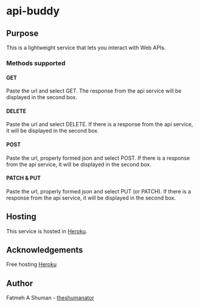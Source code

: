 # api-buddy

## Purpose
This is a lightweight service that lets you interact with Web APIs.

### Methods supported

#### GET
Paste the url and select GET. The response from the api service will be displayed in the second box.

#### DELETE
Paste the url and select DELETE. If there is a response from the api service, it will be displayed in the second box.

#### POST
Paste the url, properly formed json and select POST. If there is a response from the api service, it will be displayed in the second box.

#### PATCH & PUT
Paste the url, properly formed json and select PUT (or PATCH). If there is a response from the api service, it will be displayed in the second box.

## Hosting
This service is hosted in [Heroku](https://shumanator-api-buddy.herokuapp.com).

## Acknowledgements
Free hosting [Heroku](https://heroku.com)

## Author
Fatmeh A Shuman - [theshumanator](https://github.com/theshumanator/)
